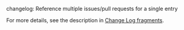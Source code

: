 changelog: Reference multiple issues/pull requests for a single entry

For more details, see the description in [Change Log fragments](
.changelog/README.md#multiple-issues--pull-requests-for-a-single-fragment).
